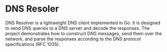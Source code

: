 # DNS Resoler

DNS Resolver is a lightweight DNS client implemented in Go. It is designed to send DNS queries to a DNS server and decode the responses. The project demonstrates how to construct DNS messages, send them over the network, and parse the responses according to the DNS protocol specifications (RFC 1035).
